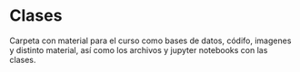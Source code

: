 # Clases
Carpeta con material para el curso como bases de datos, códifo, imagenes y distinto material, así como los archivos y jupyter notebooks con las clases.
